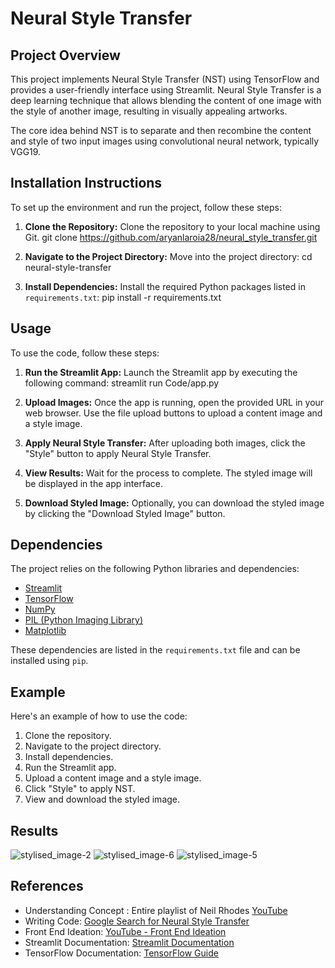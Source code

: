 # Neural Style Transfer

## Project Overview
This project implements Neural Style Transfer (NST) using TensorFlow and provides a user-friendly interface using Streamlit. Neural Style Transfer is a deep learning technique that allows blending the content of one image with the style of another image, resulting in visually appealing artworks.

The core idea behind NST is to separate and then recombine the content and style of two input images using convolutional neural network, typically VGG19.

## Installation Instructions
To set up the environment and run the project, follow these steps:

1. **Clone the Repository:** Clone the repository to your local machine using Git. git clone https://github.com/aryanlaroia28/neural_style_transfer.git
   
2. **Navigate to the Project Directory:** Move into the project directory: cd neural-style-transfer

3. **Install Dependencies:** Install the required Python packages listed in `requirements.txt`: pip install -r requirements.txt


## Usage
To use the code, follow these steps:

1. **Run the Streamlit App:** Launch the Streamlit app by executing the following command: streamlit run Code/app.py
   
2. **Upload Images:** Once the app is running, open the provided URL in your web browser. Use the file upload buttons to upload a content image and a style image.

3. **Apply Neural Style Transfer:** After uploading both images, click the "Style" button to apply Neural Style Transfer.

4. **View Results:** Wait for the process to complete. The styled image will be displayed in the app interface.

5. **Download Styled Image:** Optionally, you can download the styled image by clicking the "Download Styled Image" button.

## Dependencies
The project relies on the following Python libraries and dependencies:

- [Streamlit](https://streamlit.io/)
- [TensorFlow](https://www.tensorflow.org/)
- [NumPy](https://numpy.org/)
- [PIL (Python Imaging Library)](https://pillow.readthedocs.io/en/stable/)
- [Matplotlib](https://matplotlib.org/)

These dependencies are listed in the `requirements.txt` file and can be installed using `pip`.

## Example
Here's an example of how to use the code:

1. Clone the repository.
2. Navigate to the project directory.
3. Install dependencies.
4. Run the Streamlit app.
5. Upload a content image and a style image.
6. Click "Style" to apply NST.
7. View and download the styled image.

## Results
![stylised_image-2](https://github.com/aryanlaroia28/neural_style_transfer/assets/166947111/05ed3208-17ff-4d31-8255-075fc662eb22)
![stylised_image-6](https://github.com/aryanlaroia28/neural_style_transfer/assets/166947111/f541f939-16ec-48e1-963c-327dcaf26d38)
![stylised_image-5](https://github.com/aryanlaroia28/neural_style_transfer/assets/166947111/43bcd214-8d91-4c90-ac07-b576d9ec3e27)

## References
- Understanding Concept : Entire playlist of Neil Rhodes [YouTube](https://www.youtube.com/watch?v=6KGtaXR7yMU)
- Writing Code: [Google Search for Neural Style Transfer](https://www.google.com/search?client=safari&rls=en&q=neural+style+transfer&ie=UTF-8&oe=UTF-8)
- Front End Ideation: [YouTube - Front End Ideation](https://www.youtube.com/watch?v=bFeltWvzZpQ)
- Streamlit Documentation: [Streamlit Documentation](https://docs.streamlit.io/)
- TensorFlow Documentation: [TensorFlow Guide](https://www.tensorflow.org/guide)








